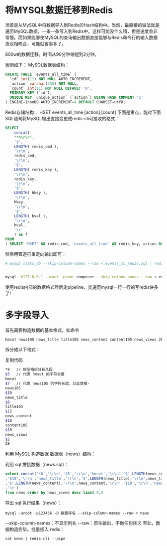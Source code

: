 # 将MYSQL数据迁移到Redis

场景是从MySQL中将数据导入到Redis的Hash结构中。当然，最直接的做法就是遍历MySQL数据，一条一条写入到Redis中。这样可能没什么错，但是速度会非常慢。而如果能够使MySQL的查询输出数据直接能够与Redis命令行的输入数据协议相吻合，可能就省事多了。

800w的数据迁移，时间从90分钟缩短到2分钟。

案例如下：
MySQL数据表结构：
```sql
CREATE TABLE `events_all_time` (
  `id` int(11) NOT NULL AUTO_INCREMENT,
  `action` varchar(255) NOT NULL,
  `count` int(11) NOT NULL DEFAULT '0',
  PRIMARY KEY (`id`),
  UNIQUE KEY `unique_action` (`action`) USING HASH COMMENT 'x'
) ENGINE=InnoDB AUTO_INCREMENT=4 DEFAULT CHARSET=utf8;

```
Redis存储结构：
HSET events_all_time [action] [count]
下面是重点，能过下面SQL语句将MySQL输出直接变更成redis-cli可接收的格式：
```sql
SELECT
	concat(
	"*4\r\n",
	'$',
	LENGTH( redis_cmd ),
	'\r\n',
	redis_cmd,
	'\r\n',
	'$',
	LENGTH( redis_key ),
	'\r\n',
	redis_key,
	'\r\n',
	'$',
	LENGTH( hkey ),
	'\r\n',
	hkey,
	'\r\n',
	'$',
	LENGTH( hval ),
	'\r\n',
	hval,
	'\r'
	) as f
FROM
( SELECT 'HSET' AS redis_cmd, 'events_all_time' AS redis_key, action AS hkey, count AS hval FROM events_all_time ) AS t
```

然后用管道符重定向输出即可：
```sh
# mysql stats_db --skip-column-names --raw < events_to_redis.sql | redis-cli --pipe


mysql -h127.0.0.1 -uroot -proot composer --skip-column-names --raw < events_to_redis.sql | redis-cli -p 6381 -a 123456 --pipe
```
使用redis内部的数据格式然后走pipeline，比遍历mysql一行一行的写redis快多了!


# 多字段导入

首先需要构造数据的基本格式，如命令  
```sh
hmset news105 news_title title105 news_content content105 news_views 28 
```
拆分成以下格式：

复制代码
```sh
*8   // 按空格拆分有几段 
$5   // 代表 hmset 的字符长度
hmset
$7   // 代表 news105 的字符长度，以此类推·
news105
$10
news_title
$8
title105
$12
news_content
$10
content105
$10
news_views
$2
28
```
利用 MySQL 构造数据
数据表（news）结构：



利用 sql 拼接数据（news.sql）：
```sql
select concat('*8','\r\n','$5','\r\n','hmset','\r\n','$',LENGTH(news_id)+4,'\r\n','news',news_id,'\r\n'
,'$10','\r\n','news_title','\r\n','$',LENGTH(news_title),'\r\n',news_title,'\r\n','$12','\r\n','news_content','\r\n'
,'$',LENGTH(news_content),'\r\n',news_content,'\r\n','$10','\r\n','news_views','\r\n','$',LENGTH(news_views),'\r\n',news_views
,'\r')
from news order by news_views desc limit 0,5
```
导出 sql 执行结果（news）：
```shell
mysql -uroot -p123456 -D 数据库名 --skip-column-names --raw < news
```
--skip-column-names：不显示列名
--raw：原生输出，不做任何转义
至此，数据构造完毕。批量插入 redis：
```shell
cat news | redis-cli --pipe
```

